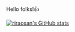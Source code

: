 Hello folks!👍

[![riraosan's GitHub stats](https://github-readme-stats.vercel.app/api?username=riraosan&show_icons=true)](https://github.com/anuraghazra/github-readme-stats)
